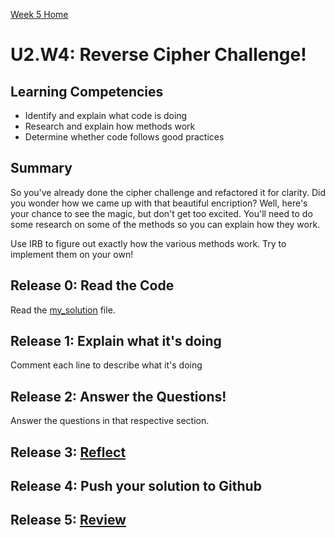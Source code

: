 [Week 5 Home](../)

# U2.W4: Reverse Cipher Challenge!

## Learning Competencies
- Identify and explain what code is doing
- Research and explain how methods work
- Determine whether code follows good practices

## Summary
So you've already done the cipher challenge and refactored it for clarity. Did you wonder how we came up with that beautiful encription? Well, here's your chance to see the magic, but don't get too excited. You'll need to do some research on some of the methods so you can explain how they work.

Use IRB to figure out exactly how the various methods work. Try to implement them on your own!


## Release 0: Read the Code
Read the [my_solution](my_solution.rb) file.

## Release 1: Explain what it's doing
Comment each line to describe what it's doing

## Release 2: Answer the Questions!
Answer the questions in that respective section.

## Release 3: [Reflect](https://github.com/Devbootcamp/phase-0-handbook/blob/master/coding-references/reflection-guidelines.md)

## Release 4: Push your solution to Github

## Release 5: [Review](https://github.com/Devbootcamp/phase-0-handbook/blob/master/coding-references/review.md)
